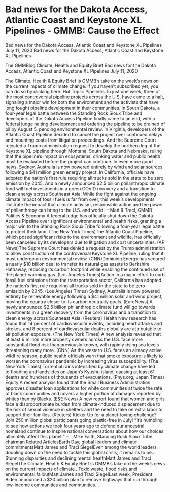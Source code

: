 # Bad news for the Dakota Access, Atlantic Coast and Keystone XL Pipelines - GMMB: Cause the Effect


Bad news for the Dakota Access, Atlantic Coast and Keystone XL Pipelines
July 11, 2020
Bad news for the Dakota Access, Atlantic Coast and Keystone XL Pipelines
 
The GMMBlog
Climate, Health and Equity Brief Bad news for the Dakota Access, Atlantic Coast and Keystone XL Pipelines
July 11, 2020
 
The Climate, Health & Equity Brief is GMMB’s take on the week’s news on the current impacts of climate change. If you haven’t subscribed yet, you can do so by clicking here.
Hot Topic: Pipelines. In just one week, three of the most controversial pipeline projects across the U.S. have come to a halt, signaling a major win for both the environment and the activists that have long fought pipeline development in their communities.
In South Dakota, a four-year legal battle between the Standing Rock Sioux Tribe and developers of the Dakota Access Pipeline finally came to an end, with a federal judge halting development and ordering the pipeline to be drained of oil by August 5, pending environmental review. In Virginia, developers of the Atlantic Coast Pipeline decided to cancel the project over continued delays and mounting costs from litigation proceedings. And the Supreme Court rejected a Trump administration request to develop the northern leg of the Keystone XL pipeline through Montana, South Dakota and Nebraska, ruling that the pipeline’s impact on ecosystems, drinking water and public health must be evaluated before the project can continue.
In even more good news, Sydney, Australia is now powered entirely by wind and solar sources following a $41 million green energy project. In California, officials have adopted the nation’s first rule requiring all trucks sold in the state to be zero emission by 2045. And a newly announced $2.5 billion philanthropic climate fund will fuel investments in a green COVID recovery and a transition to clean energy across Southeast Asia.
While the fight against the ongoing climate impact of fossil fuels is far from over, this week’s developments illustrate the impact that climate activism, responsible action and the power of philanthropy can bring to the U.S. and world.
—Matt & Traci, GMMB
Politics & Economy
A federal judge has officially shut down the Dakota Access Pipeline over significant environmental and health risks, granting a major win to the Standing Rock Sioux Tribe following a four-year legal battle to protect their land. (The New York Times)The Atlantic Coast Pipeline, which posed significant risks to the environment and wildlife, has officially been canceled by its developers due to litigation and cost uncertainties. (AP News)The Supreme Court has denied a request by the Trump administration to allow construction of the controversial Keystone XL Pipeline, ruling that it must undergo an environmental review. (CNN)Dominion Energy has secured a nearly $10 billion deal to transfer its natural gas assets to Berkshire Hathaway, reducing its carbon footprint while enabling the continued use of the planet-warming gas. (Los Angeles Times)Action 
In a major effort to curb fossil fuel emissions from the transportation sector, California has adopted the nation’s first rule requiring all trucks sold in the state to be zero-emission by 2045. (Los Angeles Times)
Sydney, Australia is now powered entirely by renewable energy following a $41 million solar and wind project, moving the country closer to its carbon neutrality goals. (EuroNews)
A newly announced $2.5 billion philanthropic climate fund will go towards investments in a green recovery from the coronavirus and a transition to clean energy across Southeast Asia. (Reuters)
Health
New research has found that 14 percent of cardiovascular events, including heart attacks and strokes, and 8 percent of cardiovascular deaths globally are attributable to air pollution exposure. (The New York Times)
A new analysis revealed that at least 6 million more property owners across the U.S. face more substantial flood risk than previously known, with rapidly rising sea levels threatening many more. (CNN)
As the western U.S. faces an already active wildfire season, public health officials warn that smoke exposure is likely to worsen the coronavirus pandemic by increasing virus susceptibility. (The New York Times)
Torrential rains intensified by climate change have led to flooding and landslides on Japan’s Kyushu island, causing at least 61 deaths and hundreds of thousands of evacuations. (Phys.org, Japan Times)
Equity
A recent analysis found that the Small Business Administration approves disaster loan applications for white communities at twice the rate of black communities and covers a higher portion of damages reported by whites than by Blacks. (E&E News)
A new report found that women and girls face a disproportionate burden from climate-induced displacement due to the risk of sexual violence in shelters and the need to take on extra labor to support their families. (Reuters)
Kicker
Up for a planet-loving challenge? Join 250 million global participants going plastic-free in July!
“It’s humbling to see how actions we took four years ago to defend our ancestral homeland continue to inspire national conversations about how our choices ultimately affect this planet.”
–    Mike Faith, Standing Rock Sioux Tribe chairman
Related ArticlesEarth Day, global leaders and climate commitmentsMatt James and Traci SiegelEven among the world leaders doubling down on the need to tackle this global crisis, it remains to be…Stunning disparities and declining mental healthMatt James and Traci SiegelThe Climate, Health & Equity Brief is GMMB’s take on the week’s news on the current impacts of climate…Toxic waste, flood risks and environmental falloutMatt James and Traci SiegelLast week, President Biden announced a $20 billion plan to remove highways that run through low-income communities and communities…

